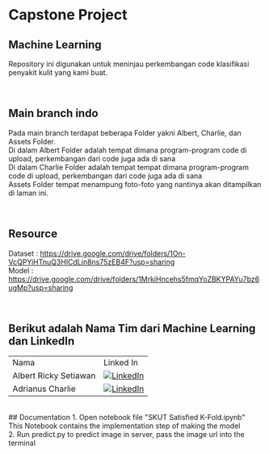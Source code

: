 # Capstone Project
## Machine Learning

Repository ini digunakan untuk meninjau perkembangan code klasifikasi penyakit kulit yang kami buat.

<br/>

## Main branch indo
Pada main branch terdapat beberapa Folder yakni Albert, Charlie, dan Assets Folder. <br/>
Di dalam Albert Folder adalah tempat dimana program-program code di upload, perkembangan dari code juga ada di sana <br/>
Di dalam Charlie Folder adalah tempat tempat dimana program-program code di upload, perkembangan dari code juga ada di sana <br/>
Assets Folder tempat menampung foto-foto yang nantinya akan ditampilkan di laman ini.

<br/>

## Resource
Dataset         : https://drive.google.com/drive/folders/1On-VcQPYiHTnuQ3HICdLin8ns75zEB4F?usp=sharing <br/>
Model           : https://drive.google.com/drive/folders/1MrkiHncehs5fmqYoZBKYPAYu7bz6ugMp?usp=sharing

<br/>

## Berikut adalah Nama Tim dari Machine Learning dan LinkedIn
|     |     |
| --- | --- |
| Nama | Linked In |
| Albert Ricky Setiawan        | [![LinkedIn](https://img.shields.io/badge/LinkedIn-0077B5?style=for-the-badge&logo=linkedin&logoColor=white)](https://www.linkedin.com/in/albert-ricky-setiawan-440a92138) |
| Adrianus Charlie | [![LinkedIn](https://img.shields.io/badge/LinkedIn-0077B5?style=for-the-badge&logo=linkedin&logoColor=white)](https://www.linkedin.com/in/adrianus-charlie-5b181a1b5) |

<br/>
## Documentation
1. Open notebook file "SKUT Satisfied K-Fold.ipynb"<br/>
   This Notebook contains the implementation step of making the model <br/>
2. Run predict.py to predict image in server, pass the image url into the terminal<br/>
